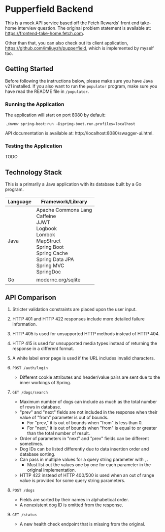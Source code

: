 # Pupperfield Backend

This is a mock API service based off the Fetch Rewards' front end take-home interview question.
The original problem statement is available at: https://frontend-take-home.fetch.com.

Other than that, you can also check out its client application, https://github.com/imliuyzh/pupperfield,
which is implemented by myself too.

## Getting Started

Before following the instructions below, please make sure you have Java v21 installed. If you
also want to run the `populator` program, make sure you have read the README file in `/populator`.

### Running the Application

The application will start on port 8080 by default:

```
./mvnw spring-boot:run -Dspring-boot.run.profiles=localhost
```

API documentation is available at: http://localhost:8080/swagger-ui.html.

### Testing the Application

TODO

## Technology Stack

This is a primarily a Java application with its database built by a Go program.

| Language | Framework/Library                                                                                                                                                          |
|----------|----------------------------------------------------------------------------------------------------------------------------------------------------------------------------|
| Java     | Apache Commons Lang <br> Caffeine <br> JJWT <br> Logbook <br> Lombok <br> MapStruct <br> Spring Boot <br> Spring Cache <br> Spring Data JPA <br> Spring MVC <br> SpringDoc |
| Go       | modernc.org/sqlite                                                                                                                                                         |

## API Comparison

1. Stricter validation constraints are placed upon the user input. 
2. HTTP 401 and HTTP 422 responses include more detailed failure information.
3. HTTP 405 is used for unsupported HTTP methods instead of HTTP 404.
4. HTTP 415 is used for unsupported media types instead of returning the response in a different format.
5. A white label error page is used if the URL includes invalid characters.

6. `POST /auth/login`
   - Different cookie attributes and header/value pairs are sent due to the inner workings of Spring.

7. `GET /dogs/search`
   - Maximum number of dogs can include as much as the total number of rows in database.
   - "prev" and "next" fields are not included in the response when their value of "from" parameter is out of bounds.
     - For "prev," it is out of bounds when "from" is less than 0.
     - For "next," it is out of bounds when "from" is equal to or greater than the total number of result.
   - Order of parameters in "next" and "prev" fields can be different sometimes.
   - Dog IDs can be listed differently due to data insertion order and database sorting.
   - Can pass in multiple values for a query string parameter with `,`.
     - Must list out the values one by one for each parameter in the original implementation. 
   - HTTP 422 instead of HTTP 400/500 is used when an out of range value is provided for some query string parameters.

8. `POST /dogs`
   - Fields are sorted by their names in alphabetical order.
   - A nonexistent dog ID is omitted from the response.

9. `GET /status`
   - A new health check endpoint that is missing from the original.
